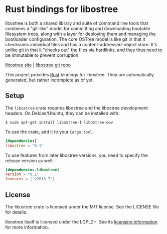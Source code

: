 # Rust bindings for libostree
libostree is both a shared library and suite of command line tools that combines a "git-like" model for committing and
downloading bootable filesystem trees, along with a layer for deploying them and managing the bootloader configuration.
The core OSTree model is like git in that it checksums individual files and has a content-addressed-object store. It's
unlike git in that it "checks out" the files via hardlinks, and they thus need to be immutable to prevent corruption.

[libostree site](https://ostree.readthedocs.io) | [libostree git repo](https://github.com/ostreedev/ostree)

This project provides [Rust](https://rust-lang.org) bindings for libostree. They are automatically generated, but rather
incomplete as of yet.

## Setup
The `libostree` crate requires libostree and the libostree development headers. On Debian/Ubuntu, they can be installed
with:

```ShellSession
$ sudo apt-get install libostree-1 libostree-dev
```

To use the crate, add it to your `Cargo.toml`:

```toml
[dependencies]
libostree = "0.1"
```

To use features from later libostree versions, you need to specify the release version as well: 

```toml
[dependencies.libostree]
version = "0.1"
features = ["v2018_7"]
```

## License
The libostree crate is licensed under the MIT license. See the LICENSE file for details.

libostree itself is licensed under the LGPL2+. See its [licensing information](https://ostree.readthedocs.io#licensing)
for more information.
